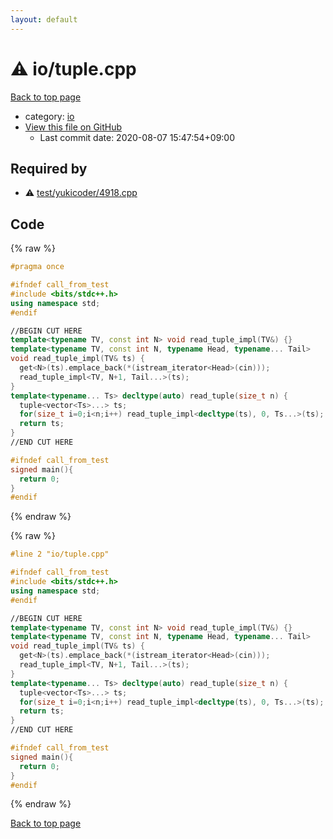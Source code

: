 ```yaml
---
layout: default
---
```


<!-- mathjax config similar to math.stackexchange -->
<script type="text/javascript" async
  src="https://cdnjs.cloudflare.com/ajax/libs/mathjax/2.7.5/MathJax.js?config=TeX-MML-AM_CHTML">
</script>
<script type="text/x-mathjax-config">
  MathJax.Hub.Config({
    TeX: { equationNumbers: { autoNumber: "AMS" }},
    tex2jax: {
      inlineMath: [ ['$','$'] ],
      processEscapes: true
    },
    "HTML-CSS": { matchFontHeight: false },
    displayAlign: "left",
    displayIndent: "2em"
  });
</script>

<script type="text/javascript" src="https://cdnjs.cloudflare.com/ajax/libs/jquery/3.4.1/jquery.min.js"></script>
<script src="https://cdn.jsdelivr.net/npm/jquery-balloon-js@1.1.2/jquery.balloon.min.js" integrity="sha256-ZEYs9VrgAeNuPvs15E39OsyOJaIkXEEt10fzxJ20+2I=" crossorigin="anonymous"></script>
<script type="text/javascript" src="../../assets/js/copy-button.js"></script>
<link rel="stylesheet" href="../../assets/css/copy-button.css" />


# :warning: io/tuple.cpp

<a href="../../index.html">Back to top page</a>

* category: <a href="../../index.html#f98ed07a4d5f50f7de1410d905f1477f">io</a>
* <a href="{{ site.github.repository_url }}/blob/master/io/tuple.cpp">View this file on GitHub</a>
    - Last commit date: 2020-08-07 15:47:54+09:00




## Required by

* :warning: <a href="../test/yukicoder/4918.cpp.html">test/yukicoder/4918.cpp</a>


## Code

<a id="unbundled"></a>
{% raw %}
```cpp
#pragma once

#ifndef call_from_test
#include <bits/stdc++.h>
using namespace std;
#endif

//BEGIN CUT HERE
template<typename TV, const int N> void read_tuple_impl(TV&) {}
template<typename TV, const int N, typename Head, typename... Tail>
void read_tuple_impl(TV& ts) {
  get<N>(ts).emplace_back(*(istream_iterator<Head>(cin)));
  read_tuple_impl<TV, N+1, Tail...>(ts);
}
template<typename... Ts> decltype(auto) read_tuple(size_t n) {
  tuple<vector<Ts>...> ts;
  for(size_t i=0;i<n;i++) read_tuple_impl<decltype(ts), 0, Ts...>(ts);
  return ts;
}
//END CUT HERE

#ifndef call_from_test
signed main(){
  return 0;
}
#endif

```
{% endraw %}

<a id="bundled"></a>
{% raw %}
```cpp
#line 2 "io/tuple.cpp"

#ifndef call_from_test
#include <bits/stdc++.h>
using namespace std;
#endif

//BEGIN CUT HERE
template<typename TV, const int N> void read_tuple_impl(TV&) {}
template<typename TV, const int N, typename Head, typename... Tail>
void read_tuple_impl(TV& ts) {
  get<N>(ts).emplace_back(*(istream_iterator<Head>(cin)));
  read_tuple_impl<TV, N+1, Tail...>(ts);
}
template<typename... Ts> decltype(auto) read_tuple(size_t n) {
  tuple<vector<Ts>...> ts;
  for(size_t i=0;i<n;i++) read_tuple_impl<decltype(ts), 0, Ts...>(ts);
  return ts;
}
//END CUT HERE

#ifndef call_from_test
signed main(){
  return 0;
}
#endif

```
{% endraw %}

<a href="../../index.html">Back to top page</a>

